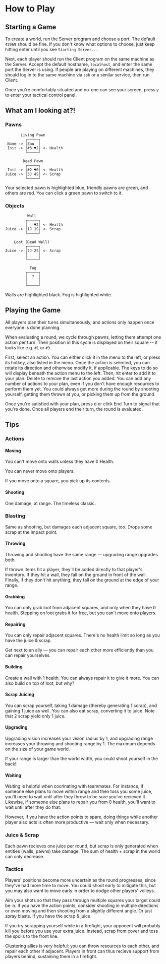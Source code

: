 # How to Play

## Starting a Game

To create a world, run the Server program and choose a port. The default `42069` should be fine. If you don't know what options to choose, just keep hitting enter until you see `Starting Server...`

Next, each player should run the Client program on the same machine as the Server. Accept the default hostname, `localhost`, and enter the same port the Server is using. If people are playing on different machines, they should log in to the same machine via `ssh` or a similar service, then run Client.

Once you're comfortably situated and no-one can see your screen, press `y` to enter your tactical control panel.

## What am I looking at?!

### Pawns

```
       Living Pawn
         ┌─────┐
 Name -> │Zau  │
 Init -> │#3 ♥︎2│ <- Health
         └─────┘
```
```
        Dead Pawn
         ┌─────┐
 Init -> │#2 ♥︎0│ <- Health
Juice -> │3J 4S│ <- Scrap
         └─────┘
```

Your selected pawn is highlighted blue, friendly pawns are green, and others are red.
You can click a green pawn to switch to it.

### Objects

```
          Wall
         ┌─────┐
         │   ♥︎2│ <- Health
Juice -> │1J 1S│ <- Scrap
         └─────┘
```
```
    Loot (Dead Wall)
         ┌─────┐
Juice -> │2J 2S│ <- Scrap
         │     │
         └─────┘
```
```
           Fog
         ┌─────┐
         │  ?  │
         │     │
         └─────┘
```

Walls are highlighted black. Fog is highlighted white.

## Playing the Game

All players plan their turns simultaneously, and actions only happen once everyone is done planning.

When evaluating a round, we cycle through pawns, letting them attempt one action per turn. Their position in this cycle is displayed on their square -- it looks like e.g. `#1` or `#3`.

First, select an action. You can either click it in the menu to the left, or press its hotkey, also listed in the menu.
Once the action is selected, you can rotate its direction and otherwise modify it, if applicable. The keys to do so will display beneath the action menu to the left.
Then, hit enter to add it to your plan. Delete to remove the last action you added.
You can add any number of actions to your plan, even if you don't have enough resources to perform them yet. You could always get more during the round by shooting yourself, getting them thrown at you, or picking them up from the ground.

Once you're satisfied with your plan, press d or click End Turn to signal that you're done. Once all players end their turn, the round is evaluated.

## Tips

### Actions

#### Moving
You can't move onto walls unless they have 0 Health.

You can never move onto players.

If you move onto a square, you pick up its contents.

#### Shooting
One damage, at range. The timeless classic.

### Blasting
Same as shooting, but damages each adjacent square, too.
Drops some scrap at the impact point.

#### Throwing
Throwing and shooting have the same range — upgrading range upgrades both.

If thrown items hit a player, they'll be added directly to that player's inventory. If they hit a wall, they fall on the ground in front of the wall. Finally, if they don't hit anything, they fall on the ground at the edge of your range.

#### Grabbing
You can only grab loot from adjacent squares, and only when they have 0 health.
Stepping on loot grabs it for free, but you can't move onto players.

#### Repairing
You can only repair adjacent squares.
There's no health limit so long as you have the juice & scrap.

Get next to an ally — you can repair each other more efficiently than you can repair yourselves.

#### Building
Create a wall with 1 health. You can always repair it to give it more.
You can also build on top of loot, but why?

#### Scrap Juicing
You can scrap yourself, taking 1 damage (thereby generating 1 scrap), and gaining 1 juice as well.
You can also eat scrap, converting it to juice. Note that 2 scrap yield only 1 juice.

#### Upgrading
Upgrading vision increases your vision radius by 1, and upgrading range increases your throwing and shooting range by 1. The maximum depends on the size of your game world.

If your range is larger than the world width, you could shoot yourself in the back!

#### Waiting
Waiting is helpful when coorinating with teammates. For instance, if someone else plans to move within range and then toss you some juice, you'll need to wait until after they throw to be sure you've recieved it. Likewise, if someone else plans to repair you from 0 health, you'll want to wait until after they do that.

However, if you have the action points to spare, doing things while another player also acts is often more productive — wait only when necessary.

### Juice & Scrap
Each pawn recieves one juice per round, but scrap is only generated when entities (walls, pawns) take damage. The sum of health + scrap in the world can only decrease.

### Tactics
Players' positions become more uncertain as the round progresses, since they've had more time to move. You could shoot early to mitigate this, but you may also want to move early in order to dodge other players' volleys.

Aim your shots so that they pass through multiple squares your target could be in. If you have the action points, consider shooting in multiple directions or even moving and then shooting from a slightly different angle. Or just spray blasts. If you have the scrap & juice.

If you try scrapping yourself while in a firefight, your opponent will probably kill you before you use your extra juice. Instead, scrap from cover and toss the spoils to the front line.

Clustering allies is very helpful: you can throw resources to each other, and repair each other if adjacent. Players in front can thus recieve support from players behind, sustaining them in a firefight.